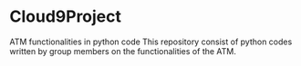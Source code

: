 # Cloud9Project
ATM functionalities in python code
This repository consist of python codes written by group members on the functionalities of the ATM.
